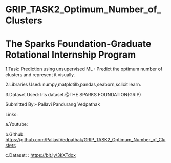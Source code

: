 # GRIP_TASK2_Optimum_Number_of_Clusters

# The Sparks Foundation-Graduate Rotational Internship Program

1.Task: Prediction using unsupervised ML : Predict the optimum number of clusters and represent it visually.

2.Libraries Used: numpy,matplotilb,pandas,seaborn,sclicit learn.

3.Dataset Used: Iris dataset.@THE SPARKS FOUNDATION(GRIP)

Submitted By:- Pallavi Pandurang Vedpathak

Links:

a.Youtube:

b.Github: https://github.com/PallaviVedpathak/GRIP_TASK2_Optimum_Number_of_Clusters

c.Dataset: : https://bit.ly/3kXTdox
